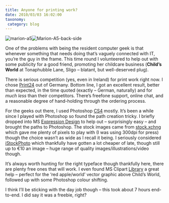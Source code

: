 ```yaml
---
title: Anyone for printing work?
date: 2010/03/03 16:02:00
taxonomy: 
 category: blog 
---
```


![marion-a5](http://lh4.ggpht.com/_-8eBgLSYyzA/S46ImT4kjhI/AAAAAAABBgY/RTozdm6D5lU/marion-a5_thumb%5B2%5D.png?imgmax=800)![Marion-A5-back-side](http://lh3.ggpht.com/_-8eBgLSYyzA/S46IpVy_jBI/AAAAAAABBgo/fSXJSuxOaKk/Marion-A5-back-side_thumb%5B1%5D.png?imgmax=800) 

One of the problems with being the resident computer geek is that whenever something that needs doing that’s vaguely connected with IT, you’re the guy in the frame. This time round I volunteered to help out with some publicity for a good friend, promoting her childcare business (**Child’s World** at Tonaphubble Lane, Sligo – blatant, but well-deserved plug).

There is serious competition (yes, even in Ireland) for print work right now. I chose [Print24](http://print24.com/ie/) out of Germany. Bottom line, I got an excellent result, better than expected, in the time quoted (exactly – German, naturally) and for _much less_ than their competitors. There’s freefone support, online chat, and a reasonable degree of hand-holding through the ordering process.

For the geeks out there, I used Photoshop [CS4](http://www.studica.com/products/product_detail.cfm?productid=58370&storeid=4&gclid=CLXTybT3nKACFSIslAodd2Djeg) mostly. It’s been a while since I played with Photoshop so found the path creation tricky. I briefly dropped into MS [Expression Design](http://www.microsoft.com/expression/products/design_overview.aspx) to help out – surprisingly easy – and brought the paths to Photoshop. The stock images came from [stock.xchng](http://www.sxc.hu/) which gave me plenty of pixels to play with (I was using 300dpi for press) though the choice wasn’t as wide as I recall it being. I seriously considered [iStockPhoto](http://www.istockphoto.com/index.php) which thankfully have gotten a lot cheaper of late, though still up to €10 an image – huge range of quality images/illustrations/video though.

It’s always worth hunting for the right typeface though thankfully here, there are plenty free ones that will work. I even found MS Clipart [Library](http://office.microsoft.com/EN-US/CLIPART/DEFAULT.ASPX) a great help – perfect for the ‘red apple/world’ vector graphic above Child’s World, followed up with some Photoshop colour shifting.

I think I’ll be sticking with the day job though – this took about 7 hours end-to-end. I did say it was a freebie, right?

